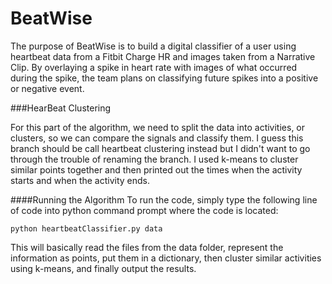 # BeatWise
The purpose of BeatWise is to build a digital classifier of a user using heartbeat data from a Fitbit Charge HR and images taken from a Narrative Clip. By overlaying a spike in heart rate with images of what occurred during the spike, the team plans on classifying future spikes into a positive or negative event.

###HearBeat Clustering

For this part of the algorithm, we need to split the data into activities, or clusters, so we can compare the signals and classify them. I guess this branch should be call heartbeat clustering instead but I didn't want to go through the trouble of renaming the branch. I used k-means to cluster similar points together and then printed out the times when the activity starts and when the activity ends. 

####Running the Algorithm 
To run the code, simply type the following line of code into python command prompt where the code is located:
   
```
python heartbeatClassifier.py data
```

This will basically read the files from the data folder, represent the information as points, put them in a dictionary, then cluster similar activities using k-means, and finally output the results. 


